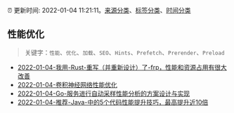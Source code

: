 :alarm_clock: 更新时间: 2022-01-04 11:21:11。[来源分类](../README.md)、[标签分类](../TAGS.md)、[时间分类](../TIMELINE.md)

## 性能优化


> 关键字：`性能`、`优化`、`加载`、`SEO`、`Hints`、`Prefetch`、`Prerender`、`Preload`



- [2022-01-04-我用-Rust-重写（并重新设计）了-frp，性能和资源占用有很大改善](https://www.v2ex.com/t/826182) 
- [2022-01-04-卷积神经网络性能优化](https://toutiao.io/k/9uk11oc) 
- [2022-01-04-Go-服务进行自动采样性能分析的方案设计与实现](https://toutiao.io/k/2vuouzy) 
- [2022-01-04-推荐-Java-中的5个代码性能提升技巧，最高提升近10倍](https://toutiao.io/k/eyom45a) 